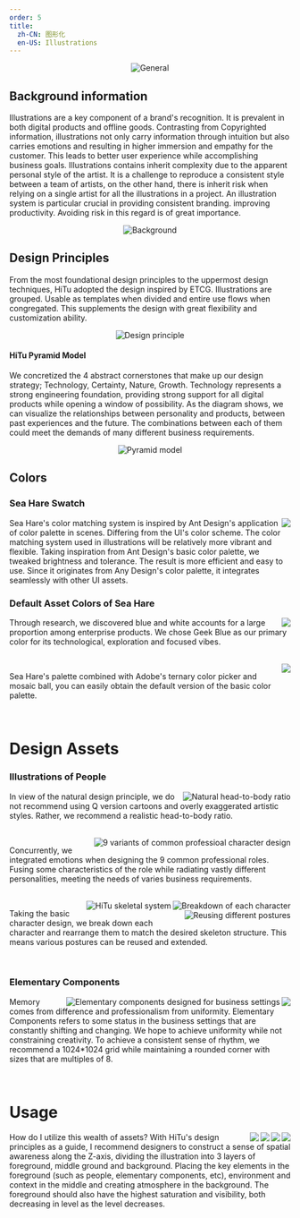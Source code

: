 ```yaml
---
order: 5
title:
  zh-CN: 图形化
  en-US: Illustrations
---
```


<div style="text-align:center;">
  <img alt="General" src="https://gw.alipayobjects.com/mdn/rms_08e378/afts/img/A*WzMpTIP8R6gAAAAAAAAAAABkARQnAQ" />
</div>

## Background information

Illustrations are a key component of a brand's recognition. It is prevalent in both digital products and offline goods. Contrasting from Copyrighted information, illustrations not only carry information through intuition but also carries emotions and resulting in higher immersion and empathy for the customer. This leads to better user experience while accomplishing business goals. Illustrations contains inherit complexity due to the apparent personal style of the artist. It is a challenge to reproduce a consistent style between a team of artists, on the other hand, there is inherit risk when relying on a single artist for all the illustrations in a project. An illustration system is particular crucial in providing consistent branding. improving productivity. Avoiding risk in this regard is of great importance.

<div style="text-align:center;">
  <img alt="Background" src="https://gw.alipayobjects.com/mdn/rms_08e378/afts/img/A*rSUBTL8hv9sAAAAAAAAAAABkARQnAQ" />
</div>

## Design Principles

From the most foundational design principles to the uppermost design techniques, HiTu adopted the design inspired by ETCG. Illustrations are grouped. Usable as templates when divided and entire use flows when congregated. This supplements the design with great flexibility and customization ability.

<div style="text-align:center;">
  <img alt="Design principle" src="https://gw.alipayobjects.com/mdn/rms_08e378/afts/img/A*WKEzS5-_zYAAAAAAAAAAAABkARQnAQ" />
</div>

#### HiTu Pyramid Model

We concretized the 4 abstract cornerstones that make up our design strategy; Technology, Certainty, Nature, Growth. Technology represents a strong engineering foundation, providing strong support for all digital products while opening a window of possibility. As the diagram shows, we can visualize the relationships between personality and products, between past experiences and the future. The combinations between each of them could meet the demands of many different business requirements.

<div style="text-align:center;">
  <img alt="Pyramid model" src="https://gw.alipayobjects.com/mdn/rms_08e378/afts/img/A*gCoSS5DaCNEAAAAAAAAAAABkARQnAQ" />
</div>

## Colors

### Sea Hare Swatch

<img class="preview-img no-padding" align="right" description="Sea Hare's color palette" src="https://gw.alipayobjects.com/mdn/rms_08e378/afts/img/A*5ZE6RrjW-jQAAAAAAAAAAABkARQnAQ" />

Sea Hare's color matching system is inspired by Ant Design's application of color palette in scenes. Differing from the UI's color scheme. The color matching system used in illustrations will be relatively more vibrant and flexible. Taking inspiration from Ant Design's basic color palette, we tweaked brightness and tolerance. The result is more efficient and easy to use. Since it originates from Any Design's color palette, it integrates seamlessly with other UI assets.

### Default Asset Colors of Sea Hare

<img class="preview-img no-padding" align="right" src="https://gw.alipayobjects.com/mdn/rms_08e378/afts/img/A*0Dv9Rrp7GtMAAAAAAAAAAAAAARQnAQ" />

Through research, we discovered blue and white accounts for a large proportion among enterprise products. We chose Geek Blue as our primary color for its technological, exploration and focused vibes.

<br />

<img class="preview-img no-padding" align="right" src="https://gw.alipayobjects.com/mdn/rms_08e378/afts/img/A*U5L-RKWlmJcAAAAAAAAAAABkARQnAQ" />

Sea Hare's palette combined with Adobe's ternary color picker and mosaic ball, you can easily obtain the default version of the basic color palette.

<br />

# Design Assets

### Illustrations of People

<img class="preview-img" align="right" alt="Natural head-to-body ratio" src="https://gw.alipayobjects.com/mdn/rms_08e378/afts/img/A*rm9JRIqTmPgAAAAAAAAAAABkARQnAQ" />

In view of the natural design principle, we do not recommend using Q version cartoons and overly exaggerated artistic styles. Rather, we recommend a realistic head-to-body ratio.

<br />

<img class="preview-img" align="right" alt="9 variants of common professioal character design" src="https://gw.alipayobjects.com/mdn/rms_08e378/afts/img/A*Zt7BSI2OL7gAAAAAAAAAAABkARQnAQ" />

Concurrently, we integrated emotions when designing the 9 common professional roles. Fusing some characteristics of the role while radiating vastly different personalities, meeting the needs of varies business requirements.

<br />

<img class="preview-img" align="right" alt="Breakdown of each character" src="https://gw.alipayobjects.com/mdn/rms_08e378/afts/img/A*jUujRJBxU-sAAAAAAAAAAABkARQnAQ" />

<img class="preview-img" align="right" alt="HiTu skeletal system" src="https://gw.alipayobjects.com/mdn/rms_08e378/afts/img/A*C3NCT6QHU9QAAAAAAAAAAABkARQnAQ" />

<img class="preview-img" align="right" alt="Reusing different postures" src="https://gw.alipayobjects.com/mdn/rms_08e378/afts/img/A*NZuwQp_vcIQAAAAAAAAAAABkARQnAQ" />

Taking the basic character design, we break down each character and rearrange them to match the desired skeleton structure. This means various postures can be reused and extended.

<br />

### Elementary Components

<img class="preview-img" align="right" src="https://gw.alipayobjects.com/mdn/rms_08e378/afts/img/A*ph0YSZmq-ekAAAAAAAAAAABkARQnAQ" />

<img class="preview-img" align="right" alt="Elementary components designed for business settings" src="https://gw.alipayobjects.com/mdn/rms_08e378/afts/img/A*Z8oxS5ym3PIAAAAAAAAAAABkARQnAQ" />

Memory comes from difference and professionalism from uniformity. Elementary Components refers to some status in the business settings that are constantly shifting and changing. We hope to achieve uniformity while not constraining creativity. To achieve a consistent sense of rhythm, we recommend a 1024\*1024 grid while maintaining a rounded corner with sizes that are multiples of 8.

<br />

# Usage

<img class="preview-img" align="right" src="https://gw.alipayobjects.com/mdn/rms_08e378/afts/img/A*puHVQJEe-oIAAAAAAAAAAABkARQnAQ" />

<img class="preview-img" align="right" src="https://gw.alipayobjects.com/mdn/rms_08e378/afts/img/A*W-PzSadIFeAAAAAAAAAAAABkARQnAQ" />

<img class="preview-img" align="right" src="https://gw.alipayobjects.com/mdn/rms_08e378/afts/img/A*OJoaQ77tczIAAAAAAAAAAABkARQnAQ" />

<img class="preview-img" align="right" src="https://gw.alipayobjects.com/mdn/rms_08e378/afts/img/A*IySSSoBaGPYAAAAAAAAAAABkARQnAQ" />

How do I utilize this wealth of assets? With HiTu's design principles as a guide, I recommend designers to construct a sense of spatial awareness along the Z-axis, dividing the illustration into 3 layers of foreground, middle ground and background. Placing the key elements in the foreground (such as people, elementary components, etc), environment and context in the middle and creating atmosphere in the background. The foreground should also have the highest saturation and visibility, both decreasing in level as the level decreases.

<br />
